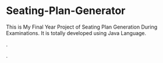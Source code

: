 # Seating-Plan-Generator

This is My Final Year Project of Seating Plan Generation During Examinations. It is totally developed using Java Language.


















.


























































































































































































































































































































































































































































































.






































